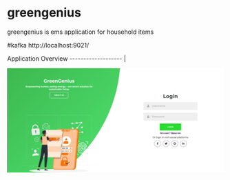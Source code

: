 # greengenius
greengenius is ems application for household items

#kafka 
http://localhost:9021/


Application Overview
------------------- |

<div align="center">
  <img src="/client/images/greengenious login.jpg">
</div>
